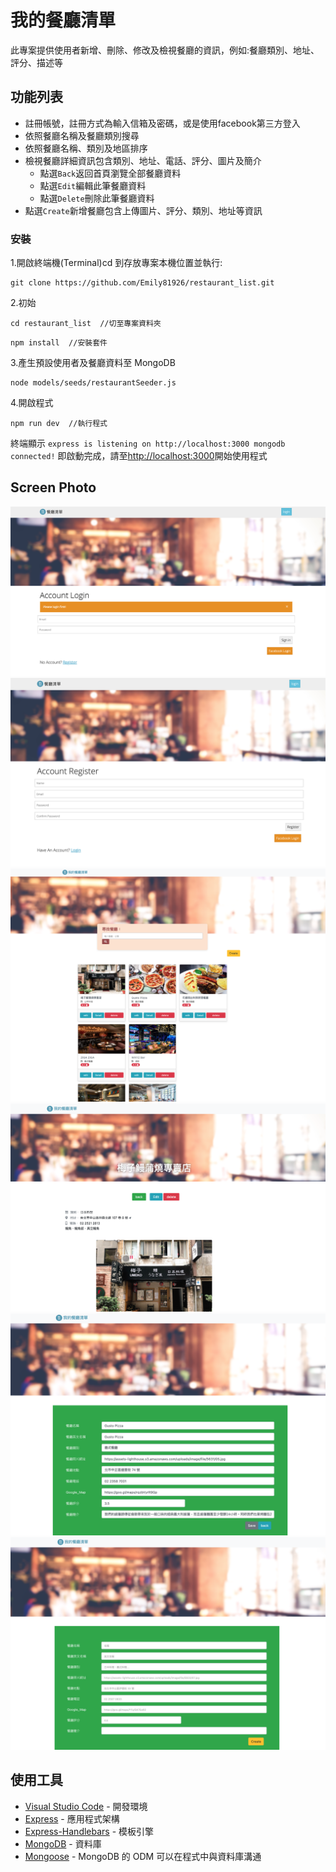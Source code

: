 # 我的餐廳清單

此專案提供使用者新增、刪除、修改及檢視餐廳的資訊，例如:餐廳類別、地址、評分、描述等

## 功能列表

- 註冊帳號，註冊方式為輸入信箱及密碼，或是使用facebook第三方登入
- 依照餐廳名稱及餐廳類別搜尋
- 依照餐廳名稱、類別及地區排序
- 檢視餐廳詳細資訊包含類別、地址、電話、評分、圖片及簡介
  - 點選`Back`返回首頁瀏覽全部餐廳資料
  - 點選`Edit`編輯此筆餐廳資料
  - 點選`Delete`刪除此筆餐廳資料
- 點選`Create`新增餐廳包含上傳圖片、評分、類別、地址等資訊

### 安裝

1.開啟終端機(Terminal)cd 到存放專案本機位置並執行:

```
git clone https://github.com/Emily81926/restaurant_list.git
```

2.初始

```
cd restaurant_list  //切至專案資料夾
```

```
npm install  //安裝套件
```

3.產生預設使用者及餐廳資料至 MongoDB

```
node models/seeds/restaurantSeeder.js
```


4.開啟程式

```
npm run dev  //執行程式
```

終端顯示 `express is listening on http://localhost:3000
mongodb connected!` 即啟動完成，請至[http://localhost:3000](http://localhost:3000)開始使用程式


## Screen Photo

![登入頁](https://github.com/Emily81926/restuarant_list/blob/efdf59e508b846d53a17cc44f12acf819ad3dbca/%E7%99%BB%E5%85%A5%E9%A0%81.png)
![註冊頁](https://github.com/Emily81926/restuarant_list/blob/efdf59e508b846d53a17cc44f12acf819ad3dbca/%E8%A8%BB%E5%86%8A%E9%A0%81.png)
![首頁](https://github.com/Emily81926/restuarant_list/blob/383fe6dd5c625073c04b3a5322f9c77c5d980957/public/img/%E9%A6%96%E9%A0%81.png)
![細節頁](https://github.com/Emily81926/restuarant_list/blob/383fe6dd5c625073c04b3a5322f9c77c5d980957/public/img/%E7%B4%B0%E7%AF%80%E9%A0%81.png)
![編輯頁](https://github.com/Emily81926/restuarant_list/blob/383fe6dd5c625073c04b3a5322f9c77c5d980957/public/img/%E7%B7%A8%E8%BC%AF%E9%A0%81.png)
![新增頁](https://github.com/Emily81926/restuarant_list/blob/383fe6dd5c625073c04b3a5322f9c77c5d980957/public/img/%E6%96%B0%E5%A2%9E%E9%A0%81.png)

## 使用工具

- [Visual Studio Code](https://visualstudio.microsoft.com/zh-hant/) - 開發環境
- [Express](https://www.npmjs.com/package/express) - 應用程式架構
- [Express-Handlebars](https://www.npmjs.com/package/express-handlebars) - 模板引擎
- [MongoDB](https://www.mongodb.com/) - 資料庫
- [Mongoose](https://www.npmjs.com/package/mongoose) - MongoDB 的 ODM 可以在程式中與資料庫溝通
